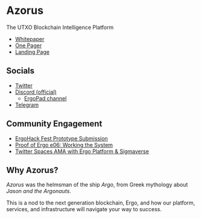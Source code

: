 # Azorus

The UTXO Blockchain Intelligence Platform

* [Whitepaper](https://github.com/gsblabsio/azorus/blob/main/WHITEPAPER.md)
* [One Pager](https://github.com/gsblabsio/azorus/blob/main/SUMMARY.md)
* [Landing Page](https://azorus.xyz/)

## Socials

* [Twitter](https://twitter.com/azorus_xyz)
* [Discord (official)](https://discord.gg/VXPSCBtN6S)
	+ [ErgoPad channel](https://discord.gg/MdQMWGgcPP)
* [Telegram](https://t.me/azorus_xyz)

## Community Engagement

* [ErgoHack Fest Prototype Submission](https://www.youtube.com/watch?v=SD8bDf-nxTQ)
* [Proof of Ergo e06: Working the System](https://www.youtube.com/watch?v=TQsmtNvqYo8)
* [Twitter Spaces AMA with Ergo Platform & Sigmaverse](https://twitter.com/ergoplatformorg/status/1537245710957301760)

## Why Azorus?

*Azorus* was the helmsman of the ship *Argo*, from Greek mythology about *Jason and the Argonauts*.

This is a nod to the next generation blockchain, Ergo, and how our platform, services, and infrastructure will navigate your way to success. 




